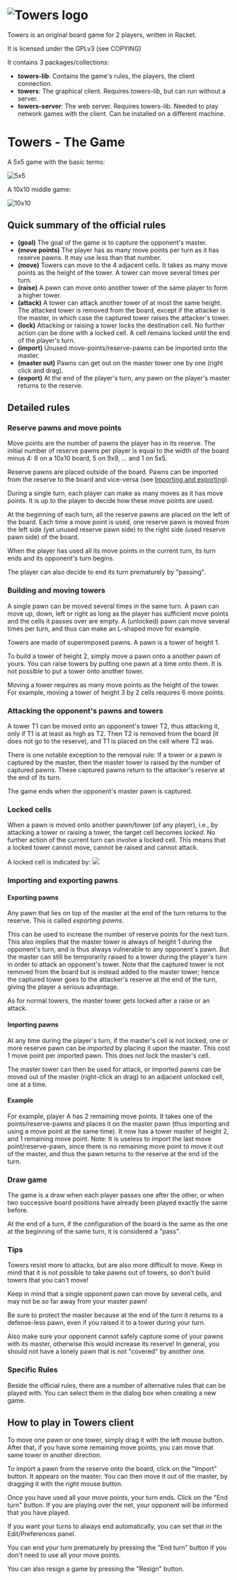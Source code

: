# ![Towers logo](img/towers-logo.png) 

Towers is an original board game for 2 players, written in Racket.

It is licensed under the GPLv3 (see COPYING)

It contains 3 packages/collections:
  * **towers-lib**: Contains the game's rules, the players, the client connection.
  * **towers**: The graphical client. Requires towers-lib, but can run without a server.
  * **towers-server**: The web server. Requires towers-lib. Needed to play network games with the client. Can be installed on a different machine.

# Towers - The Game

A 5x5 game with the basic terms:

![5x5](img/screenshot-5x5-annotated.png)


A 10x10 middle game:

![10x10](img/screenshot-10x10.png)

## Quick summary of the official rules

  * **(goal)** The goal of the game is to capture the opponent's master.
  * **(move points)** The player has as many move points per turn as it has reserve pawns.
        It may use less than that number.
  * **(move)** Towers can move to the 4 adjacent cells. It takes as many move points as the height of the tower.
  A tower can move several times per turn.
  * **(raise)** A pawn can move onto another tower of the same player to form a higher tower.
  * **(attack)** A tower can attack another tower of at most the same height. 
        The attacked tower is removed from the board, except if the attacker is the master,
        in which case the captured tower raises the attacker's tower.
  * **(lock)** Attacking or raising a tower locks the destination cell.
        No further action can be done with a locked cell.
        A cell remains locked until the end of the player's turn.
  * **(import)** Unused move-points/reserve-pawns can be imported onto the master.
  * **(master out)** Pawns can get out on the master tower one by one (right click and drag).
  * **(export)** At the end of the player's turn, any pawn on the player's master returns to the reserve.

## Detailed rules

### Reserve pawns and move points

Move points are the number of pawns the player has in its reserve.
The initial number of reserve pawns per player is equal to the width of the board minus 4: 
6 on a 10x10 board, 5 on 9x9, ... and 1 on 5x5.


Reserve pawns are placed outside of the board.
Pawns can be imported from the reserve to the board and vice-versa (see [Importing and exporting](#importing-and-exporting-pawns)).

During a single turn, each player can make as many moves as it has move points.
It is up to the player to decide how these move points are used.

At the beginning of each turn, all the reserve pawns are placed on the left of the board.
Each time a move point is used, one reserve pawn is 
moved from the left side (yet unused reserve pawn side) 
to the right side (used reserve pawn side) of the board.

When the player has used all its move points in the current turn, 
its turn ends and its opponent's turn begins.

The player can also decide to end its turn prematurely by "passing".

### Building and moving towers
 
A single pawn can be moved several times in the same turn.
A pawn can move up, down, left or right as long as the player has sufficient move points 
and the cells it passes over are empty.
A (unlocked) pawn can move several times per turn, and thus can make an L-shaped move for example.

Towers are made of superimposed pawns.
A pawn is a tower of height 1.

To build a tower of height 2, simply move a pawn onto a another pawn of yours.
You can raise towers by putting one pawn at a time onto them.
It is not possible to put a tower onto another tower.

Moving a tower requires as many move points as the height of the tower.
For example, moving a tower of height 3 by 2 cells requires 6 move points.

### Attacking the opponent's pawns and towers
 
A tower T1 can be moved onto an opponent's tower T2, 
thus attacking it,
only if T1 is at least as high as T2.
Then T2 is removed from the board (it does not go to the reserve),
and T1 is placed on the cell where T2 was.

There is one notable exception to the removal rule:
If a tower or a pawn is captured by the master, 
then the master tower is raised by the number of captured pawns.
These captured pawns return to the attacker's reserve at the end of its turn.

The game ends when the opponent's master pawn is captured.

### Locked cells
 
When a pawn is moved onto another pawn/tower (of any player),
i.e., by attacking a tower or raising a tower,
the target cell becomes *locked*.
No further action of the current turn can involve a locked cell.
This means that a locked tower cannot move, 
cannot be raised and cannot attack.

A locked cell is indicated by:
![](towers/img/locked-cell.png)


### Importing and exporting pawns
 
#### Exporting pawns
 
Any pawn that lies on top of the master at the end of the turn returns to the reserve.
This is called *exporting pawns*.

This can be used to increase the number of reserve points for the next turn.
This also implies that the master tower is always of height 1 during the opponent's turn, 
and is thus always vulnerable to any opponent's pawn.
But the master can still be temporarily raised to a tower during the player's turn in order 
to attack an opponent's tower. Note that the captured tower is not removed from the board but is 
instead added to the master tower; hence the captured tower goes to the attacker's reserve at the 
end of the turn, giving the player a serious advantage.

As for normal towers, the master tower gets locked after a raise or an attack.

#### Importing pawns
 
At any time during the player's turn, if the master's cell is not locked,
one or more reserve pawn can be *imported* by placing it upon the master.
This cost 1 move point per imported pawn.
This does not lock the master's cell.

The master tower can then be used for attack, 
or imported pawns can be moved out of the master (right-click an drag) 
to an adjacent unlocked cell, one at a time.

#### Example

For example, player A has 2 remaining move points.
It takes one of the points/reserve-pawns and places it on the master pawn
(thus importing and using a move point at the same time).
It now has a tower master of height 2, and 1 remaining move point.
Note: It is useless to import the last move point/reserve-pawn,
since there is no remaining move point to move it out of the master,
and thus the pawn returns to the reserve at the end of the turn.


### Draw game
 
The game is a draw when each player passes one after the other,
or when two successive board positions have already been played exactly the same before.

At the end of a turn, 
if the configuration of the board is the same 
as the one at the beginning of the same turn, 
it is considered a "pass".

### Tips

Towers resist more to attacks, but are also more difficult to move.
Keep in mind that it is not possible to take pawns out of towers, 
so don't build towers that you can't move!

Keep in mind that a single opponent pawn can move by several cells, 
and may not be so far away from your master pawn!
  
Be sure to protect the master because at the end of the turn it returns
to a defense-less pawn, even if you raised it to a tower during your turn.

Also make sure your opponent cannot safely capture some of your pawns with its master,
otherwise this would increase its reserve!
In general, you should not have a lonely pawn that is not "covered" by another one.

### Specific Rules

Beside the official rules, there are a number of alternative rules that can be played with.
You can select them in the dialog box when creating a new game.

## How to play in Towers client

To move one pawn or one tower, simply drag it with the left mouse button.
After that, if you have some remaining move points, you can move that same tower in another direction.

To import a pawn from the reserve onto the board, click on the "Import" button.
It appears on the master.
You can then move it out of the master, by dragging it with the *right* mouse button.

Once you have used all your move points, your turn ends.
Click on the "End turn" button.
If you are playing over the net, your opponent will be informed that you have played.

If you want your turns to always end automatically, you can set that in the Edit/Preferences panel.

You can end your turn prematurely by pressing the "End turn" button if you don't need to use all your move points.

You can also resign a game by pressing the "Resign" button.

